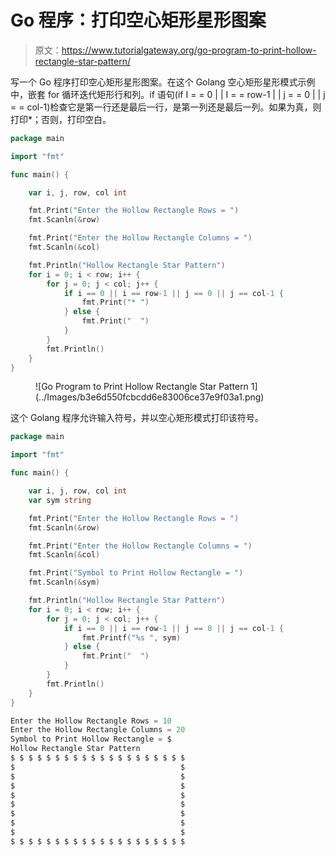 # Go 程序：打印空心矩形星形图案

> 原文：<https://www.tutorialgateway.org/go-program-to-print-hollow-rectangle-star-pattern/>

写一个 Go 程序打印空心矩形星形图案。在这个 Golang 空心矩形星形模式示例中，嵌套 for 循环迭代矩形行和列。if 语句(if I = = 0 | | I = = row-1 | | j = = 0 | | j = = col-1)检查它是第一行还是最后一行，是第一列还是最后一列。如果为真，则打印*；否则，打印空白。

```go
package main

import "fmt"

func main() {

    var i, j, row, col int

    fmt.Print("Enter the Hollow Rectangle Rows = ")
    fmt.Scanln(&row)

    fmt.Print("Enter the Hollow Rectangle Columns = ")
    fmt.Scanln(&col)

    fmt.Println("Hollow Rectangle Star Pattern")
    for i = 0; i < row; i++ {
        for j = 0; j < col; j++ {
            if i == 0 || i == row-1 || j == 0 || j == col-1 {
                fmt.Print("* ")
            } else {
                fmt.Print("  ")
            }
        }
        fmt.Println()
    }
}
```

<figure class="wp-block-image size-large">![Go Program to Print Hollow Rectangle Star Pattern 1](../Images/b3e6d550fcbcdd6e83006ce37e9f03a1.png)</figure>

这个 Golang 程序允许输入符号，并以空心矩形模式打印该符号。

```go
package main

import "fmt"

func main() {

    var i, j, row, col int
    var sym string

    fmt.Print("Enter the Hollow Rectangle Rows = ")
    fmt.Scanln(&row)

    fmt.Print("Enter the Hollow Rectangle Columns = ")
    fmt.Scanln(&col)

    fmt.Print("Symbol to Print Hollow Rectangle = ")
    fmt.Scanln(&sym)

    fmt.Println("Hollow Rectangle Star Pattern")
    for i = 0; i < row; i++ {
        for j = 0; j < col; j++ {
            if i == 0 || i == row-1 || j == 0 || j == col-1 {
                fmt.Printf("%s ", sym)
            } else {
                fmt.Print("  ")
            }
        }
        fmt.Println()
    }
}
```

```go
Enter the Hollow Rectangle Rows = 10
Enter the Hollow Rectangle Columns = 20
Symbol to Print Hollow Rectangle = $
Hollow Rectangle Star Pattern
$ $ $ $ $ $ $ $ $ $ $ $ $ $ $ $ $ $ $ $ 
$                                     $ 
$                                     $ 
$                                     $ 
$                                     $ 
$                                     $ 
$                                     $ 
$                                     $ 
$                                     $ 
$ $ $ $ $ $ $ $ $ $ $ $ $ $ $ $ $ $ $ $ 
```